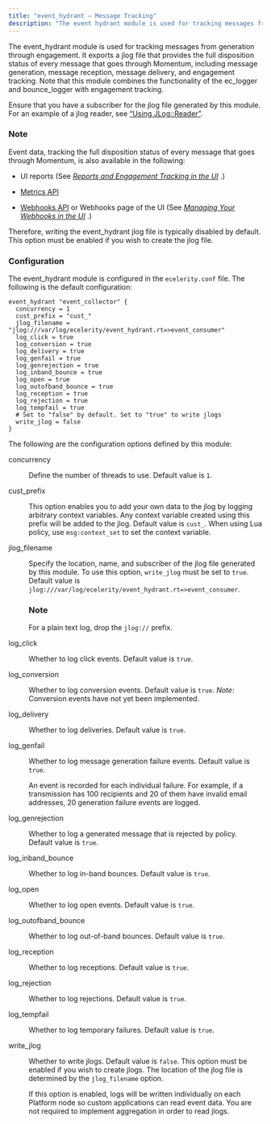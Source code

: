 ```yaml
---
title: "event_hydrant – Message Tracking"
description: "The event hydrant module is used for tracking messages from generation through engagement It exports a jlog file that provides the full disposition status of every message that goes through Momentum including message generation message reception message delivery and engagement tracking Note that this module combines the functionality of the..."
---
```


<a name="idp21654560"></a> 

The event_hydrant module is used for tracking messages from generation through engagement. It exports a jlog file that provides the full disposition status of every message that goes through Momentum, including message generation, message reception, message delivery, and engagement tracking. Note that this module combines the functionality of the ec_logger and bounce_logger with engagement tracking.

Ensure that you have a subscriber for the jlog file generated by this module. For an example of a jlog reader, see [“Using JLog::Reader”](/momentum/4/modules/jlog#modules.jlog.reader).

### Note

Event data, tracking the full disposition status of every message that goes through Momentum, is also available in the following:

*   UI reports (See [*Reports and Engagement Tracking in the UI*](/momentum/4/web-ui-reports) .)

*   [Metrics API](https://support.messagesystems.com/docs/web-rest/v1_index.html)

*   [Webhooks API](https://support.messagesystems.com/docs/web-rest/v1_index.html) or Webhooks page of the UI (See [*Managing Your Webhooks in the UI*](/momentum/4/web-ui-webhooks) .)

Therefore, writing the event_hydrant jlog file is typically disabled by default. This option must be enabled if you wish to create the jlog file.

### <a name="modules.event_hydrant.configuration"></a> Configuration

The event_hydrant module is configured in the `ecelerity.conf` file. The following is the default configuration:

<a name="modules.event_hydrant.configuration.example"></a> 


```
event_hydrant "event_collector" {
  concurrency = 1
  cust_prefix = "cust_"
  jlog_filename = "jlog:///var/log/ecelerity/event_hydrant.rt=>event_consumer"
  log_click = true
  log_conversion = true
  log_delivery = true
  log_genfail = true
  log_genrejection = true
  log_inband_bounce = true
  log_open = true
  log_outofband_bounce = true
  log_reception = true
  log_rejection = true
  log_tempfail = true
  # Set to "false" by default. Set to "true" to write jlogs
  write_jlog = false
}
```

The following are the configuration options defined by this module:

<dl class="variablelist">

<dt>concurrency</dt>

<dd>

Define the number of threads to use. Default value is `1`.

</dd>

<dt>cust_prefix</dt>

<dd>

This option enables you to add your own data to the jlog by logging arbitrary context variables. Any context variable created using this prefix will be added to the jlog. Default value is `cust_`. When using Lua policy, use `msg:context_set` to set the context variable.

</dd>

<dt>jlog_filename</dt>

<dd>

Specify the location, name, and subscriber of the jlog file generated by this module. To use this option, `write_jlog` must be set to `true`. Default value is `jlog:///var/log/ecelerity/event_hydrant.rt=>event_consumer`.

### Note

For a plain text log, drop the `jlog://` prefix.

</dd>

<dt>log_click</dt>

<dd>

Whether to log click events. Default value is `true`.

</dd>

<dt>log_conversion</dt>

<dd>

Whether to log conversion events. Default value is `true`. *Note*: Conversion events have not yet been implemented.

</dd>

<dt>log_delivery</dt>

<dd>

Whether to log deliveries. Default value is `true`.

</dd>

<dt>log_genfail</dt>

<dd>

Whether to log message generation failure events. Default value is `true`.

An event is recorded for each individual failure. For example, if a transmission has 100 recipients and 20 of them have invalid email addresses, 20 generation failure events are logged.

</dd>

<dt>log_genrejection</dt>

<dd>

Whether to log a generated message that is rejected by policy. Default value is `true`.

</dd>

<dt>log_inband_bounce</dt>

<dd>

Whether to log in-band bounces. Default value is `true`.

</dd>

<dt>log_open</dt>

<dd>

Whether to log open events. Default value is `true`.

</dd>

<dt>log_outofband_bounce</dt>

<dd>

Whether to log out-of-band bounces. Default value is `true`.

</dd>

<dt>log_reception</dt>

<dd>

Whether to log receptions. Default value is `true`.

</dd>

<dt>log_rejection</dt>

<dd>

Whether to log rejections. Default value is `true`.

</dd>

<dt>log_tempfail</dt>

<dd>

Whether to log temporary failures. Default value is `true`.

</dd>

<dt>write_jlog</dt>

<dd>

Whether to write jlogs. Default value is `false`. This option must be enabled if you wish to create jlogs. The location of the jlog file is determined by the `jlog_filename` option.

If this option is enabled, logs will be written individually on each Platform node so custom applications can read event data. You are not required to implement aggregation in order to read jlogs.

</dd>

</dl>